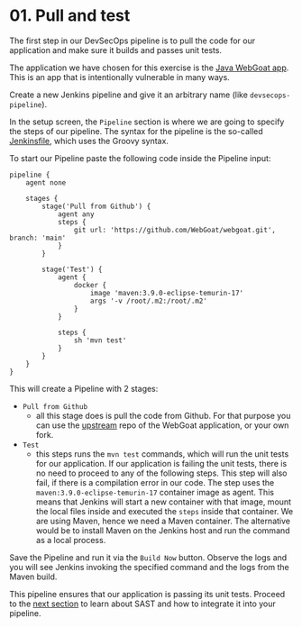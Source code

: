 # 01. Pull and test

The first step in our DevSecOps pipeline is to pull the code for our application and make sure it builds and passes unit tests.

The application we have chosen for this exercise is the [Java WebGoat app](https://github.com/WebGoat/WebGoat).
This is an app that is intentionally vulnerable in many ways.

Create a new Jenkins pipeline and give it an arbitrary name (like `devsecops-pipeline`).

In the setup screen, the `Pipeline` section is where we are going to specify the steps of our pipeline.
The syntax for the pipeline is the so-called [Jenkinsfile](https://www.jenkins.io/doc/book/pipeline/syntax/), which uses the Groovy syntax.

To start our Pipeline paste the following code inside the Pipeline input:

```jenkinsfile
pipeline {
    agent none

    stages {
        stage('Pull from Github') {
            agent any
            steps {
                git url: 'https://github.com/WebGoat/webgoat.git', branch: 'main'
            }
        }

        stage('Test') {
            agent {
                docker {
                    image 'maven:3.9.0-eclipse-temurin-17'
                    args '-v /root/.m2:/root/.m2'
                }
            }

            steps {
                sh 'mvn test'
            } 
        }
    }
}
```

This will create a Pipeline with 2 stages:

- `Pull from Github`
  - all this stage does is pull the code from Github.
For that purpose you can use the [upstream](https://github.com/WebGoat/webgoat) repo of the WebGoat application, or your own fork.
- `Test`
  - this steps runs the `mvn test` commands, which will run the unit tests for our application.
If our application is failing the unit tests, there is no need to proceed to any of the following steps.
This step will also fail, if there is a compilation error in our code.
The step uses the `maven:3.9.0-eclipse-temurin-17` container image as agent.
This means that Jenkins will start a new container with that image, mount the local files inside and executed the `steps` inside that container.
We are using Maven, hence we need a Maven container.
The alternative would be to install Maven on the Jenkins host and run the command as a local process.

Save the Pipeline and run it via the `Build Now` button.
Observe the logs and you will see Jenkins invoking the specified command and the logs from the Maven build.

This pipeline ensures that our application is passing its unit tests.
Proceed to the [next section](../02-add-SAST/README.md) to learn about SAST and how to integrate it into your pipeline.
